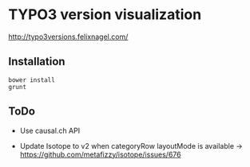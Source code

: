 # TYPO3 version visualization

http://typo3versions.felixnagel.com/


## Installation

	bower install
	grunt
	

## ToDo

* Use causal.ch API

* Update Isotope to v2 when categoryRow layoutMode is available
	-> https://github.com/metafizzy/isotope/issues/676